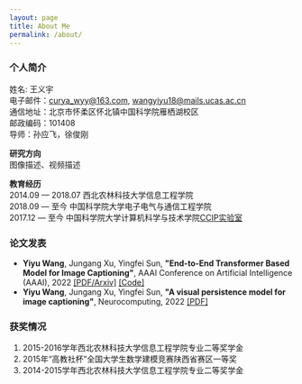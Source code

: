 ```yaml
---
layout: page
title: About Me
permalink: /about/
---
```


### 个人简介
姓名: 王义宇 \
电子邮件：curya_wyy@163.com, wangyiyu18@mails.ucas.ac.cn\
通信地址：北京市怀柔区怀北镇中国科学院雁栖湖校区\
邮政编码：101408\
导师：孙应飞，徐俊刚

__研究方向__\
图像描述、视频描述

__教育经历__\
2014.09 — 2018.07 西北农林科技大学信息工程学院\
2018.09 — 至今 中国科学院大学电子电气与通信工程学院\
2017.12 — 至今 中国科学院大学计算机科学与技术学院[CCIP实验室](http://ccip.ucas.ac.cn/)

### 论文发表
+ __Yiyu Wang__, Jungang Xu, Yingfei Sun, __"End-to-End Transformer Based Model for Image Captioning"__, AAAI Conference on Artificial Intelligence (AAAI), 2022 [[PDF/Arxiv]](https://arxiv.org/abs/2203.15350) [[Code]](https://github.com/232525/PureT)
+ __Yiyu Wang__, Jungang Xu, Yingfei Sun, __"A visual persistence model for image captioning"__, Neurocomputing, 2022 [[PDF]](https://www.sciencedirect.com/science/article/pii/S0925231221014922?via%3Dihub)

### 获奖情况
1. 2015-2016学年西北农林科技大学信息工程学院专业二等奖学金
2. 2015年“高教社杯”全国大学生数学建模竞赛陕西省赛区一等奖
3. 2014-2015学年西北农林科技大学信息工程学院专业二等奖学金